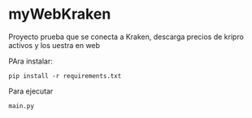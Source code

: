 # myWebKraken
Proyecto prueba que se conecta a Kraken,  descarga precios de kripro activos y los uestra en web

PAra instalar:
```
pip install -r requirements.txt
```

Para ejecutar

```
main.py
```